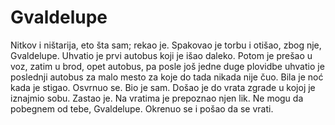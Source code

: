 # Gvaldelupe

Nitkov i ništarija, eto šta sam; rekao je. Spakovao je torbu i otišao, zbog nje, Gvaldelupe. Uhvatio je prvi autobus koji je išao daleko. Potom je prešao u voz, zatim u brod, opet autobus, pa posle još jedne duge plovidbe uhvatio je poslednji autobus za malo mesto za koje do tada nikada nije čuo. Bila je noć kada je stigao. Osvrnuo se. Bio je sam. Došao je do vrata zgrade u kojoj je iznajmio sobu. Zastao je. Na vratima je prepoznao njen lik. Ne mogu da pobegnem od tebe, Gvaldelupe. Okrenuo se i pošao da se vrati.